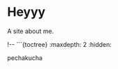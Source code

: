 # Heyyy

A site about me.


<!-- use this to make a menu when you add more pages -->
!-- ```{toctree}
:maxdepth: 2
:hidden:

pechakucha
``` --
